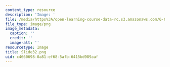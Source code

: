 ```yaml
---
content_type: resource
description: 'Image: '
file: /media/https%3A/open-learning-course-data-rc.s3.amazonaws.com/6-004-computation-structures-spring-2017/c46606980a81ef685afb6415bd989aaf_Slide32.png
file_type: image/png
image_metadata:
  caption: ''
  credit: ''
  image-alt: ''
resourcetype: Image
title: Slide32.png
uid: c4660698-0a81-ef68-5afb-6415bd989aaf
---
```

